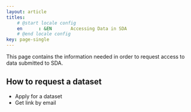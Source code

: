 ```yaml
---
layout: article
titles:
    # @start locale config
    en      : &EN       Accessing Data in SDA
    # @end locale config
key: page-single
---
```


This page contains the information needed in order to request access to data
submitted to SDA.

## How to request a dataset
- Apply for a dataset
- Get link by email